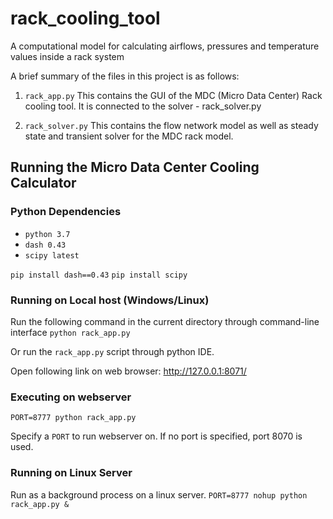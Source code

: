 # rack_cooling_tool
A computational model for calculating airflows, pressures and temperature values inside a rack system

A brief summary of the files in this project is as follows:

1. `rack_app.py`
This contains the GUI of the MDC (Micro Data Center) Rack cooling tool. It is connected to the solver - rack_solver.py

2. `rack_solver.py`
This contains the flow network model as well as steady state and transient solver for the MDC rack model.

## Running the Micro Data Center Cooling Calculator

### Python Dependencies
* `python 3.7`
* `dash 0.43`
* `scipy latest`

`pip install dash==0.43`
`pip install scipy`

### Running on Local host (Windows/Linux)
Run the following command in the current directory through command-line interface
`python rack_app.py`

Or run the `rack_app.py` script through python IDE.

Open following link on web browser:
http://127.0.0.1:8071/

### Executing on webserver
`PORT=8777 python rack_app.py`

Specify a `PORT` to run webserver on. If no port is specified, port 8070 is
used.

### Running on Linux Server 
Run as a background process on a linux server.
`PORT=8777 nohup python rack_app.py &`

